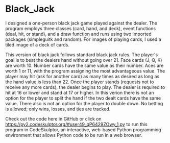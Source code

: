 # Black_Jack

I designed a one-person black jack game played against the dealer.  The program employs three classes (card, hand, and deck), event functions (deal, hit, or stand), and a draw function and runs using two imported packages (simpleguitk and random).  For images of playing cards, I used a tiled image of a deck of cards.

This version of black jack follows standard black jack rules.  The player's goal is to beat the dealers hand without going over 21.  Face cards (J, Q, K) are worth 10.  Number cards have the same value as their number.  Aces are worth 1 or 11, with the program assigning the most advantageous value. The player may hit (ask for another card) as many times as desired as long as the hand value is less than 22.  Once the player stands (requests not to receive any more cards), the dealer begins to play.  The dealer is required to hit at 16 or lower and stand at 17 or higher.  In this verion there is not an option for the player to split the hand if the two dealt cards have the same value.  There also is not an option for the player to double down. No betting is allowed; only wins, losses, and ties are tracked.

Check out the code here in GitHub or click on https://py2.codeskulptor.org/#user49_qP6429ZOwy_1.py to run this program in CodeSkulptor, an interactive, web-based Python programming environment that allows Python code to be run in a web browser.
